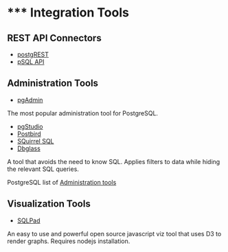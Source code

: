 # *** Integration Tools

## REST API Connectors <a id="rest-api-connector"></a>

- [postgREST](https://github.com/begriffs/postgrest)
- [pSQL API](https://github.com/QBisConsult/psql-api)

## Administration Tools <a id="administration-tools"></a>

- [pgAdmin](https://www.pgadmin.org/)

The most popular administration tool for PostgreSQL.

- [pgStudio](http://www.postgresqlstudio.org/)
- [Postbird](http://paxa.github.io/postbird/)
- [SQuirrel SQL](http://www.squirrelsql.org/)
- [Dbglass](https://github.com/web-pal/DBGlass/)

A tool that avoids the need to know SQL.  Applies filters to data while
hiding the relevant SQL queries.

PostgreSQL list of
[Administration tools](https://wiki.postgresql.org/wiki/Community_Guide_to_PostgreSQL_GUI_Tools)

## Visualization Tools <a id="visualization-tools"></a>

- [SQLPad](https://rickbergfalk.github.io/sqlpad/)

An easy to use and powerful open source javascript viz tool that uses D3 to
render graphs.  Requires nodejs installation.
